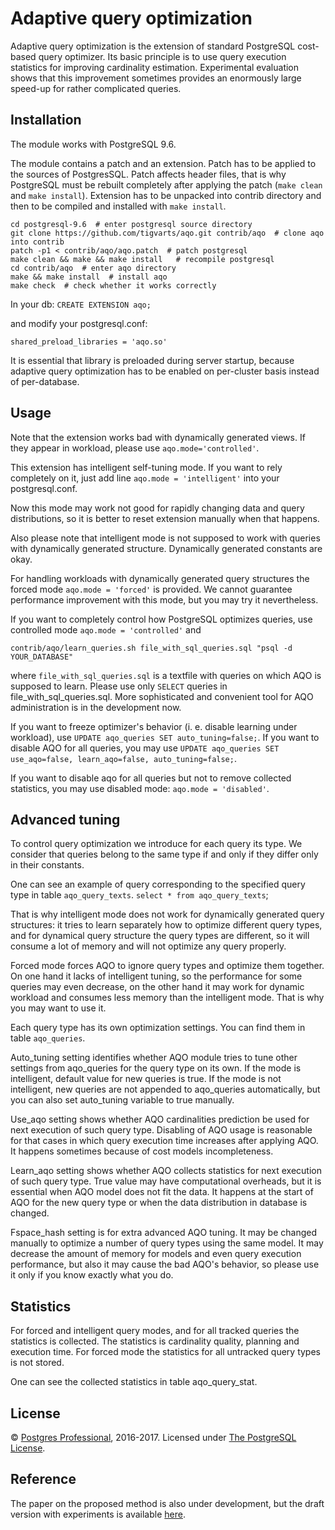 # Adaptive query optimization

Adaptive query optimization is the extension of standard PostgreSQL cost-based
query optimizer. Its basic principle is to use query execution statistics
for improving cardinality estimation. Experimental evaluation shows that this
improvement sometimes provides an enormously large speed-up for rather
complicated queries.

## Installation

The module works with PostgreSQL 9.6.

The module contains a patch and an extension. Patch has to be applied to the
sources of PostgresSQL. Patch affects header files, that is why PostgreSQL
must be rebuilt completely after applying the patch (`make clean` and
`make install`).
Extension has to be unpacked into contrib directory and then to be compiled and
installed with `make install`.

```
cd postgresql-9.6  # enter postgresql source directory
git clone https://github.com/tigvarts/aqo.git contrib/aqo  # clone aqo into contrib
patch -p1 < contrib/aqo/aqo.patch  # patch postgresql
make clean && make && make install   # recompile postgresql
cd contrib/aqo  # enter aqo directory
make && make install  # install aqo
make check  # check whether it works correctly
```

In your db:
`CREATE EXTENSION aqo;`

and modify your postgresql.conf:

`shared_preload_libraries = 'aqo.so'`

It is essential that library is preloaded during server startup, because
adaptive query optimization has to be enabled on per-cluster basis instead
of per-database.

## Usage

Note that the extension works bad with dynamically generated views. If they
appear in workload, please use `aqo.mode='controlled'`.

This extension has intelligent self-tuning mode. If you want to rely completely
on it, just add line `aqo.mode = 'intelligent'` into your postgresql.conf.

Now this mode may work not good for rapidly changing data and query
distributions, so it is better to reset extension manually when that happens.

Also please note that intelligent mode is not supposed to work with queries
with dynamically generated structure. Dynamically generated constants are okay.

For handling workloads with dynamically generated query structures the forced
mode `aqo.mode = 'forced'` is provided. We cannot guarantee performance
improvement with this mode, but you may try it nevertheless.

If you want to completely control how PostgreSQL optimizes queries, use
controlled mode `aqo.mode = 'controlled'` and

`contrib/aqo/learn_queries.sh file_with_sql_queries.sql "psql -d YOUR_DATABASE"`

where `file_with_sql_queries.sql` is a textfile with queries on which AQO is
supposed to learn. Please use only `SELECT` queries in
file_with_sql_queries.sql.
More sophisticated and convenient tool for AQO administration is in the
development now.

If you want to freeze optimizer's behavior (i. e. disable learning under
workload), use `UPDATE aqo_queries SET auto_tuning=false;`.
If you want to disable AQO for all queries, you may use
`UPDATE aqo_queries SET use_aqo=false, learn_aqo=false, auto_tuning=false;`.

If you want to disable aqo for all queries but not to remove collected statistics,
you may use disabled mode: `aqo.mode = 'disabled'`.

## Advanced tuning

To control query optimization we introduce for each query its type.
We consider that queries belong to the same type if and only if they differ only
in their constants.

One can see an example of query corresponding to the specified query type
in table `aqo_query_texts`.
`select * from aqo_query_texts`;

That is why intelligent mode does not work for dynamically generated query
structures: it tries to learn separately how to optimize different query types,
and for dynamical query structure the query types are different, so it will
consume a lot of memory and will not optimize any query properly.

Forced mode forces AQO to ignore query types and optimize them together. On one
hand it lacks of intelligent tuning, so the performance for some queries may
even decrease, on the other hand it may work for dynamic workload and consumes
less memory than the intelligent mode. That is why you may want to use it.

Each query type has its own optimization settings. You can find them in table
`aqo_queries`.

Auto_tuning setting identifies whether AQO module tries to tune other settings
from aqo_queries for the query type on its own. If the mode is intelligent,
default value for new queries is true. If the mode is not intelligent, new queries
are not appended to aqo_queries automatically, but you can also set auto_tuning
variable to true manually.

Use_aqo setting shows whether AQO cardinalities prediction be used for next
execution of such query type. Disabling of AQO usage is reasonable for that
cases in which query execution time increases after applying AQO. It happens
sometimes because of cost models incompleteness.

Learn_aqo setting shows whether AQO collects statistics for next execution of
such query type. True value may have computational overheads, but it is
essential when AQO model does not fit the data. It happens at the start of AQO
for the new query type or when the data distribution in database is changed.

Fspace_hash setting is for extra advanced AQO tuning. It may be changed manually
to optimize a number of query types using the same model. It may decrease the
amount of memory for models and even query execution performance, but also it
may cause the bad AQO's behavior, so please use it only if you know exactly
what you do.

## Statistics

For forced and intelligent query modes, and for all tracked queries the
statistics is collected. The statistics is cardinality quality, planning and
execution time. For forced mode the statistics for all untracked query types
is not stored.

One can see the collected statistics in table aqo_query_stat.

## License

© [Postgres Professional](https://postgrespro.com/), 2016-2017. Licensed under
[The PostgreSQL License](LICENSE).

## Reference

The paper on the proposed method is also under development, but the draft version
with experiments is available [here](paper-draft.pdf).

